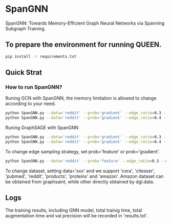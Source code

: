 # SpanGNN

SpanGNN: Towards Memory-Efficient Graph Neural Networks via Spanning Subgraph Training.

## To prepare the environment for running QUEEN.

```bash
pip install -r requirements.txt
```

## Quick Strat

### How to run SpanGNN?

Runing GCN with SpanGNN, the memory limitation is allowed to change according to your need.

```bash
python SpanGNN.py --data='reddit' --prob='gradient' --edge_ratio=0.3 --model='gcn'
python SpanGNN.py --data='reddit' --prob='gradient' --edge_ratio=0.4 --model='gcn'
```

Runing GraphSAGE with SpanGNN

```bash
python SpanGNN.py --data='reddit' --prob='gradient' --edge_ratio=0.3 --model='sage'
python SpanGNN.py --data='reddit' --prob='gradient' --edge_ratio=0.4 --model='sage'
```

To change edge sampling strategy, set prob='feature' or prob='gradient'. 

```bash
python SpanGNN.py --data='reddit' --prob='feature' --edge_ratio=0.3 --model='gcn'
```

To change dataset, setting data='xxx' and we support 'cora', 'citesser', 'pubmed', 'reddit', 'products', 'proteins' and 'amazon'. Amazon dataset can be obtained from graphsaint, while other directly obtained by dgl.data.

## Logs

The training results, including GNN model, total trainig time, total augmentation time and val precision will be recorded in 'results.txt'.
